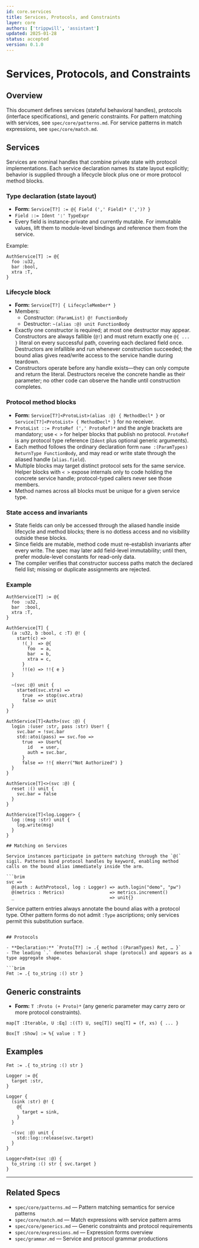 ```yaml
---
id: core.services
title: Services, Protocols, and Constraints
layer: core
authors: ['trippwill', 'assistant']
updated: 2025-01-28
status: accepted
version: 0.1.0
---
```


# Services, Protocols, and Constraints

## Overview

This document defines services (stateful behavioral handles), protocols (interface specifications), and generic constraints. For pattern matching with services, see `spec/core/patterns.md`. For service patterns in match expressions, see `spec/core/match.md`.

## Services

Services are nominal handles that combine private state with protocol implementations. Each service declaration names its state layout explicitly; behavior is supplied through a lifecycle block plus one or more protocol method blocks.

### Type declaration (state layout)
- **Form:** `Service[T?] := @{ Field (',' Field)* (',')? }`
- `Field ::= Ident ':' TypeExpr`
- Every field is instance-private and currently mutable. For immutable values, lift them to module-level bindings and reference them from the service.

Example:
```brim
AuthService[T] := @{
  foo :u32,
  bar :bool,
  xtra :T,
}
```

### Lifecycle block
- **Form:** `Service[T?] { LifecycleMember* }`
- Members:
  - Constructor: `(ParamList) @! FunctionBody`
  - Destructor:  `~(alias :@) unit FunctionBody`
- Exactly one constructor is required; at most one destructor may appear. Constructors are always fallible (`@!`) and must return exactly one `@{ ... }` literal on every successful path, covering each declared field once. Destructors are infallible and run whenever construction succeeded; the bound alias gives read/write access to the service handle during teardown.
- Constructors operate before any handle exists—they can only compute and return the literal. Destructors receive the concrete handle as their parameter; no other code can observe the handle until construction completes.

### Protocol method blocks
- **Form:** `Service[T?]<ProtoList>(alias :@) { MethodDecl* }` or `Service[T?]<ProtoList> { MethodDecl* }` for no receiver.
- `ProtoList ::= ProtoRef (',' ProtoRef)*` and the angle brackets are mandatory; use `< >` for helper blocks that publish no protocol. `ProtoRef` is any protocol type reference (`Ident` plus optional generic arguments).
- Each method follows the ordinary declaration form `name :(ParamTypes) ReturnType FunctionBody`, and may read or write state through the aliased handle (`alias.field`).
- Multiple blocks may target distinct protocol sets for the same service. Helper blocks with `< >` expose internals only to code holding the concrete service handle; protocol-typed callers never see those members.
- Method names across all blocks must be unique for a given service type.

### State access and invariants
- State fields can only be accessed through the aliased handle inside lifecycle and method blocks; there is no dotless access and no visibility outside these blocks.
- Since fields are mutable, method code must re-establish invariants after every write. The spec may later add field-level immutability; until then, prefer module-level constants for read-only data.
- The compiler verifies that constructor success paths match the declared field list; missing or duplicate assignments are rejected.

### Example
```brim
AuthService[T] := @{
  foo  :u32,
  bar  :bool,
  xtra :T,
}

AuthService[T] {
  (a :u32, b :bool, c :T) @! {
    start(c) =>
      !(_)  => @{
        foo  = a,
        bar  = b,
        xtra = c,
      }
      !!(e) => !!{ e }
  }

  ~(svc :@) unit {
    started(svc.xtra) =>
      true  => stop(svc.xtra)
      false => unit
  }
}

AuthService[T]<Auth>(svc :@) {
  login :(user :str, pass :str) User! {
    svc.bar = !svc.bar
    std::atoi(pass) == svc.foo =>
      true  => User%{
        id   = user,
        auth = svc.bar,
      }
      false => !!{ mkerr("Not Authorized") }
  }
}

AuthService[T]<>(svc :@) {
  reset :() unit {
    svc.bar = false
  }
}

AuthService[T]<log.Logger> {
  log :(msg :str) unit {
    log.write(msg)
  }
}

## Matching on Services

Service instances participate in pattern matching through the `@(` sigil. Patterns bind protocol handles by keyword, enabling method calls on the bound alias immediately inside the arm.

```brim
svc =>
  @(auth : AuthProtocol, log : Logger) => auth.login("demo", "pw")
  @(metrics : Metrics)                 => metrics.increment()
  _                                    => unit{}
```

Service pattern entries always annotate the bound alias with a protocol type. Other pattern forms do not admit `:Type` ascriptions; only services permit this substitution surface.
```

## Protocols

- **Declaration:** `Proto[T?] := .{ method :(ParamTypes) Ret, … }`
- The leading `.` denotes behavioral shape (protocol) and appears as a type aggregate shape.

```brim
Fmt := .{ to_string :() str }
```

## Generic constraints

- **Form:** `T :Proto (+ Proto)*` (any generic parameter may carry zero or more protocol constraints).

```brim
map[T :Iterable, U :Eq] :((T) U, seq[T]) seq[T] = (f, xs) { ... }

Box[T :Show] := %{ value : T }
```


## Examples

```brim
Fmt := .{ to_string :() str }

Logger := @{
  target :str,
}

Logger {
  (sink :str) @! {
    @{
      target = sink,
    }
  }

  ~(svc :@) unit {
    std::log::release(svc.target)
  }
}

Logger<Fmt>(svc :@) {
  to_string :() str { svc.target }
}
```

---

## Related Specs

- `spec/core/patterns.md` — Pattern matching semantics for service patterns
- `spec/core/match.md` — Match expressions with service pattern arms
- `spec/core/generics.md` — Generic constraints and protocol requirements
- `spec/core/expressions.md` — Expression forms overview
- `spec/grammar.md` — Service and protocol grammar productions
